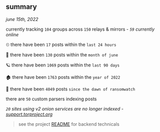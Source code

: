 
## summary
_june 15th, 2022_

currently tracking `104` groups across `150` relays & mirrors - _`59` currently online_

⏲ there have been `17` posts within the `last 24 hours`

🦈 there have been `130` posts within the `month of june`

🪐 there have been `1069` posts within the `last 90 days`

🏚 there have been `1763` posts within the `year of 2022`

🦕 there have been `4049` posts `since the dawn of ransomwatch`

there are `50` custom parsers indexing posts

_`20` sites using v2 onion services are no longer indexed - [support.torproject.org](https://support.torproject.org/onionservices/v2-deprecation/)_

> see the project [README](https://github.com/joshhighet/ransomwatch#ransomwatch--) for backend technicals
